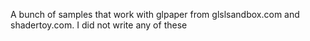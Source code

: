 A bunch of samples that work with glpaper from glslsandbox.com and shadertoy.com. I did not write any of these
